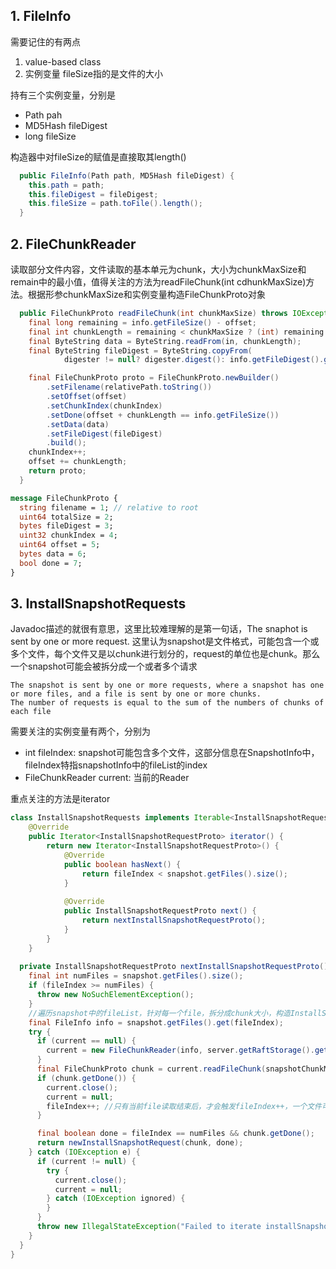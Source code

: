 ## 1. FileInfo

需要记住的有两点

1. value-based class
2. 实例变量 fileSize指的是文件的大小

持有三个实例变量，分别是

* Path pah
* MD5Hash fileDigest
* long fileSize

构造器中对fileSize的赋值是直接取其length()

```java
  public FileInfo(Path path, MD5Hash fileDigest) {
    this.path = path;
    this.fileDigest = fileDigest;
    this.fileSize = path.toFile().length();
  }
```

## 2. FileChunkReader

读取部分文件内容，文件读取的基本单元为chunk，大小为chunkMaxSize和remain中的最小值，值得关注的方法为readFileChunk(int cdhunkMaxSize)方法。根据形参chunkMaxSize和实例变量构造FileChunkProto对象

```java
  public FileChunkProto readFileChunk(int chunkMaxSize) throws IOException {
    final long remaining = info.getFileSize() - offset;
    final int chunkLength = remaining < chunkMaxSize ? (int) remaining : chunkMaxSize;
    final ByteString data = ByteString.readFrom(in, chunkLength);
    final ByteString fileDigest = ByteString.copyFrom(
            digester != null? digester.digest(): info.getFileDigest().getDigest());

    final FileChunkProto proto = FileChunkProto.newBuilder()
        .setFilename(relativePath.toString())
        .setOffset(offset)
        .setChunkIndex(chunkIndex)
        .setDone(offset + chunkLength == info.getFileSize())
        .setData(data)
        .setFileDigest(fileDigest)
        .build();
    chunkIndex++;
    offset += chunkLength;
    return proto;
  }
```

```protobuf
message FileChunkProto {
  string filename = 1; // relative to root
  uint64 totalSize = 2;
  bytes fileDigest = 3;
  uint32 chunkIndex = 4;
  uint64 offset = 5;
  bytes data = 6;
  bool done = 7;
}
```

## 3. InstallSnapshotRequests

Javadoc描述的就很有意思，这里比较难理解的是第一句话，The snaphot is sent by one or more request. 这里认为snapshot是文件格式，可能包含一个或多个文件，每个文件又是以chunk进行划分的，request的单位也是chunk。那么一个snapshot可能会被拆分成一个或者多个请求

```
The snapshot is sent by one or more requests, where a snapshot has one or more files, and a file is sent by one or more chunks.
The number of requests is equal to the sum of the numbers of chunks of each file
```

需要关注的实例变量有两个，分别为

* int fileIndex: snapshot可能包含多个文件，这部分信息在SnapshotInfo中，fileIndex特指snapshotInfo中的fileList的index
* FileChunkReader current: 当前的Reader

重点关注的方法是iterator

```java
class InstallSnapshotRequests implements Iterable<InstallSnapshotRequestProto> {
    @Override
    public Iterator<InstallSnapshotRequestProto> iterator() {
        return new Iterator<InstallSnapshotRequestProto>() {
            @Override
            public boolean hasNext() {
                return fileIndex < snapshot.getFiles().size();
            }
            
            @Override
            public InstallSnapshotRequestProto next() {
                return nextInstallSnapshotRequestProto();
            }
        }
    }
    
  private InstallSnapshotRequestProto nextInstallSnapshotRequestProto() {
    final int numFiles = snapshot.getFiles().size();
    if (fileIndex >= numFiles) {
      throw new NoSuchElementException();
    }
    //遍历snapshot中的fileList，针对每一个file，拆分成chunk大小，构造InstallSnasphotRequestProto对象
    final FileInfo info = snapshot.getFiles().get(fileIndex);
    try {
      if (current == null) {
        current = new FileChunkReader(info, server.getRaftStorage().getStorageDir());
      }
      final FileChunkProto chunk = current.readFileChunk(snapshotChunkMaxSize);
      if (chunk.getDone()) {
        current.close();
        current = null;
        fileIndex++; //只有当前file读取结束后，才会触发fileIndex++，一个文件可能会有多个chunk
      }

      final boolean done = fileIndex == numFiles && chunk.getDone();
      return newInstallSnapshotRequest(chunk, done);
    } catch (IOException e) {
      if (current != null) {
        try {
          current.close();
          current = null;
        } catch (IOException ignored) {
        }
      }
      throw new IllegalStateException("Failed to iterate installSnapshot requests: " + this, e);
    }
  }
}
```

